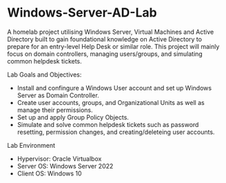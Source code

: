 # Windows-Server-AD-Lab
A homelab project utilising Windows Server, Virtual Machines and Active Directory built to gain foundational knowledge on Active Directory to prepare for an entry-level Help Desk or similar role. This project will mainly focus on domain controllers, managing users/groups, and simulating common helpdesk tickets.  

Lab Goals and Objectives: 

* Install and confingure a Windows User account and set up Windows Server as Domain Controller.
* Create user accounts, groups, and Organizational Units as well as manage their permissions.
* Set up and apply Group Policy Objects.
* Simulate and solve common helpdesk tickets such as password resetting, permission changes, and creating/deleteing user accounts.

Lab Environment

* Hypervisor: Oracle Virtualbox
* Server OS: Windows Server 2022
* Client OS: Windows 10
